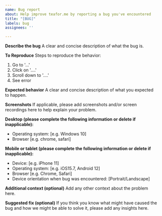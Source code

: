 ```yaml
---
name: Bug report
about: Help improve teafor.me by reporting a bug you've encountered
title: "[BUG]"
labels: bug
assignees: ''

---
```


**Describe the bug**
A clear and concise description of what the bug is.

**To Reproduce**
Steps to reproduce the behavior:
1. Go to '...'
2. Click on '....'
3. Scroll down to '....'
4. See error

**Expected behavior**
A clear and concise description of what you expected to happen.

**Screenshots**
If applicable, please add screenshots and/or screen recordings here to help explain your problem.

**Desktop (please complete the following information or delete if inapplicable):**
 - Operating system: [e.g. Windows 10]
 - Browser [e.g. chrome, safari]

**Mobile or tablet (please complete the following information or delete if inapplicable):**
 - Device: [e.g. iPhone 11]
 - Operating system: [e.g. iOS15.7, Android 12]
 - Browser [e.g. Chrome, Safari]
- Device orientation when bug was encountered: [Portrait/Landscape]

**Additional context (optional)**
Add any other context about the problem here.

**Suggested fix (optional)**
If you think you know what might have caused the bug and how we might be able to solve it, please add any insights here.
